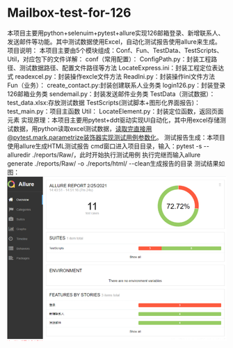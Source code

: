 # Mailbox-test-for-126
本项目主要用python+selenuim+pytest+allure实现126邮箱登录、新增联系人、发送邮件等功能。其中测试数据使用Excel，自动化测试报告使用allure来生成。
项目说明：
本项目主要由5个模块组成：Conf、Fun、TestData、TestScripts、Util，对应包下的文件详解：
            conf（常用配置）：
                 ConfigPath.py：封装工程路径、测试数据路径、配置文件路径等方法
                 LocateExpress.ini：封装工程定位表达式
                 readexcel.py：封装操作excle文件方法
                 ReadIni.py：封装操作ini文件方法
            Fun（业务）：
                 create_contact.py:封装创建联系人业务类
                 login126.py：封装登录126邮箱业务类
                 sendemail.py：封装发送邮件业务类
            TestData（测试数据）：
                 test_data.xlsx:存放测试数据
            TestScripts(测试脚本+图形化界面报告)：
                 test_main.py：项目主函数
            Util：
                 LocateElement.py：封装定位函数，返回页面元素
实现原理：本项目主要用pytest+ddt驱动实现UI自动化，其中用excel存储测试数据，用python读取excel测试数据，读取完直接用@pytest.mark.parametrize装饰器实现测试用例参数化。
测试报告生成：本项目使用allure生成HTML测试报告
             cmd窗口进入项目目录，输入：pytest -s --alluredir ./reports/Raw/，此时开始执行测试用例
             执行完继而输入allure generate ./reports/Raw/ -o ./reports/html/ --clean生成报告的目录
测试结果如图：<img src="./result.png"/>
             
             
             
                 
              




